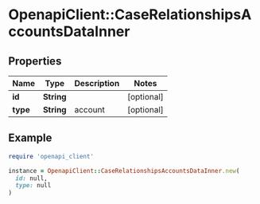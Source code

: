 # OpenapiClient::CaseRelationshipsAccountsDataInner

## Properties

| Name | Type | Description | Notes |
| ---- | ---- | ----------- | ----- |
| **id** | **String** |  | [optional] |
| **type** | **String** | account | [optional] |

## Example

```ruby
require 'openapi_client'

instance = OpenapiClient::CaseRelationshipsAccountsDataInner.new(
  id: null,
  type: null
)
```

